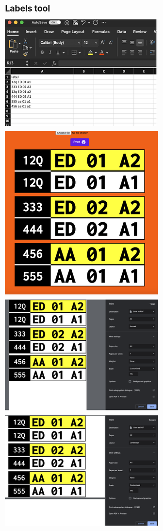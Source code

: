 # Labels tool

![Labels tool](screenshots/screenshot.png)

![](screenshots/screenshot2.png)

![](screenshots/screenshot_print_scale.png)

![](screenshots/screenshot_landscape.png)